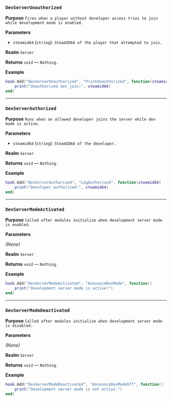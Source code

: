 ### `DevServerUnauthorized`

**Purpose**
`Fires when a player without developer access tries to join while development mode is enabled.`

**Parameters**

* `steamid64` (`string`): `SteamID64 of the player that attempted to join.`

**Realm**
`Server`

**Returns**
`void` — `Nothing.`

**Example**

```lua
hook.Add("DevServerUnauthorized", "PrintUnauthorized", function(steamid64)
    print("Unauthorized dev join:", steamid64)
end)
```

---

### `DevServerAuthorized`

**Purpose**
`Runs when an allowed developer joins the server while dev mode is active.`

**Parameters**

* `steamid64` (`string`): `SteamID64 of the developer.`

**Realm**
`Server`

**Returns**
`void` — `Nothing.`

**Example**

```lua
hook.Add("DevServerAuthorized", "LogAuthorized", function(steamid64)
    print("Developer authorized:", steamid64)
end)
```

---

### `DevServerModeActivated`

**Purpose**
`Called after modules initialize when development server mode is enabled.`

**Parameters**

*(None)*

**Realm**
`Server`

**Returns**
`void` — `Nothing.`

**Example**

```lua
hook.Add("DevServerModeActivated", "AnnounceDevMode", function()
    print("Development server mode is active!")
end)
```

---

### `DevServerModeDeactivated`

**Purpose**
`Called after modules initialize when development server mode is disabled.`

**Parameters**

*(None)*

**Realm**
`Server`

**Returns**
`void` — `Nothing.`

**Example**

```lua
hook.Add("DevServerModeDeactivated", "AnnounceDevModeOff", function()
    print("Development server mode is not active.")
end)
```

